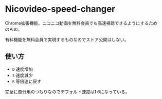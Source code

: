 # Nicovideo-speed-changer
Chrome拡張機能。ニコニコ動画を無料会員でも高速視聴できるようにするためのもの。

有料機能を無料会員で実現するものなのでストア公開はしない。

## 使い方
- `D` 速度増加
- `S` 速度減少
- `R` 等倍速に戻す

完全に自分用のつもりなのでデフォルト速度は1.6になっている。
